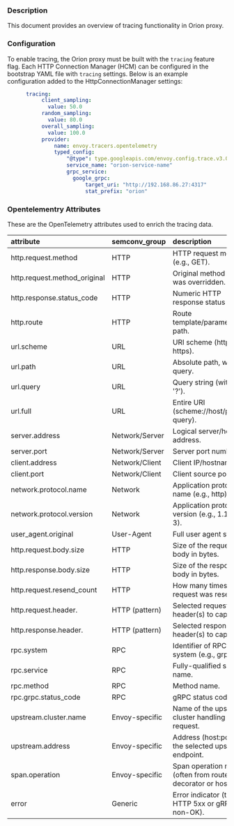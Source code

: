 ### Description

This document provides an overview of tracing functionality in Orion proxy.

### Configuration

To enable tracing, the Orion proxy must be built with the `tracing` feature flag. Each HTTP Connection Manager (HCM) can be configured in the bootstrap YAML file with `tracing` settings. Below is an example configuration added to the HttpConnectionManager settings:

```yaml
      tracing:
           client_sampling:
             value: 50.0
           random_sampling:
             value: 80.0
           overall_sampling:
             value: 100.0
           provider:
               name: envoy.tracers.opentelemetry
               typed_config:
                   "@type": type.googleapis.com/envoy.config.trace.v3.OpenTelemetryConfig
                   service_name: "orion-service-name"
                   grpc_service:
                     google_grpc:
                         target_uri: "http://192.168.86.27:4317"
                         stat_prefix: "orion"
```

### Opentelementry Attributes

These are the OpenTelemetry attributes used to enrich the tracing data.

| attribute                    | semconv_group   | description                                               | envoy_default   | role          |  status  |
|:-----------------------------|:----------------|:----------------------------------------------------------|:----------------|:--------------|:---------|
| http.request.method          | HTTP            | HTTP request method (e.g., GET).                          | Yes             | Server+Client |    ✅    |
| http.request.method_original | HTTP            | Original method if it was overridden.                     | No              | Server+Client |    🚧    |
| http.response.status_code    | HTTP            | Numeric HTTP response status code.                        | Yes             | Server+Client |    ✅    |
| http.route                   | HTTP            | Route template/parametrized path.                         | No              | Server+Client |    🚧    |
| url.scheme                   | URL             | URI scheme (http, https).                                 | Yes             | Server+Client |    ✅    |
| url.path                     | URL             | Absolute path, without query.                             | Yes             | Server+Client |    ✅    |
| url.query                    | URL             | Query string (without '?').                               | Yes             | Server+Client |    ✅    |
| url.full                     | URL             | Entire URI (scheme://host/path?query).                    | Yes             | Server+Client |    ✅    |
| server.address               | Network/Server  | Logical server/host address.                              | Yes             | Server        |    🚧    |
| server.port                  | Network/Server  | Server port number.                                       | Yes             | Server        |    🚧    |
| client.address               | Network/Client  | Client IP/hostname.                                       | Yes             | Client        |    🚧    |
| client.port                  | Network/Client  | Client source port.                                       | Yes             | Client        |    🚧    |
| network.protocol.name        | Network         | Application protocol name (e.g., http).                   | Yes             | Server+Client |    ✅    |
| network.protocol.version     | Network         | Application protocol version (e.g., 1.1, 2, 3).           | Yes             | Server+Client |    ✅    |
| user_agent.original          | User-Agent      | Full user agent string.                                   | Yes             | Server        |    ✅    |
| http.request.body.size       | HTTP            | Size of the request body in bytes.                        | No              | Server+Client |    🚧    |
| http.response.body.size      | HTTP            | Size of the response body in bytes.                       | No              | Server+Client |    🚧    |
| http.request.resend_count    | HTTP            | How many times this request was resent.                   | No              | Client        |    🚧    |
| http.request.header.<key>    | HTTP (pattern)  | Selected request header(s) to capture.                    | No              | Server+Client |    🚧    |
| http.response.header.<key>   | HTTP (pattern)  | Selected response header(s) to capture.                   | No              | Server+Client |    🚧    |
| rpc.system                   | RPC             | Identifier of RPC system (e.g., grpc).                    | Conditional     | Server+Client |    🚧    |
| rpc.service                  | RPC             | Fully-qualified service name.                             | Conditional     | Server+Client |    🚧    |
| rpc.method                   | RPC             | Method name.                                              | Conditional     | Server+Client |    🚧    |
| rpc.grpc.status_code         | RPC             | gRPC status code.                                         | Conditional     | Server+Client |    🚧    |
| upstream.cluster.name        | Envoy-specific  | Name of the upstream cluster handling the request.        | Yes             | Client        |    ✅    |
| upstream.address             | Envoy-specific  | Address (host:port) of the selected upstream endpoint.    | Yes             | Client        |    ✅    |
| span.operation               | Envoy-specific  | Span operation name (often from route decorator or host). | Yes             | Server+Client |    ✅    |
| error                        | Generic         | Error indicator (true if HTTP 5xx or gRPC non-OK).        | Conditional     | Server+Client |    ✅    |
